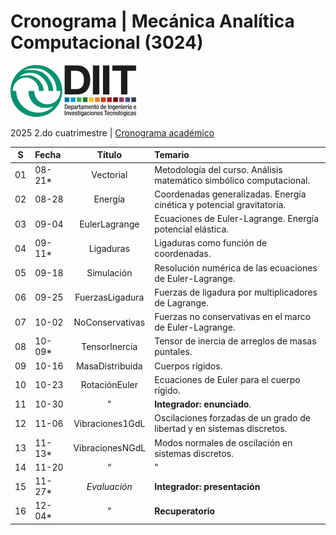 # Cronograma | Mecánica Analítica Computacional (3024)  
![UNLaM | DIIT](../figurasLaTeX/ambos.png "UNLaM | DIIT")  
<!--
![DIIT - UNLaM](https://raw.githubusercontent.com/bettachini/MecanicaAnaliticaComputacional/master/figurasLaTeX/ambos.png)   
-->
2025 2.do cuatrimestre | [Cronograma académico](https://www.unlam.edu.ar/index.php?seccion=8&idArticulo=449)

| S  | Fecha  | Título          | Temario                                                                                   |
|:--:|:-------|:---------------:|:------------------------------------------------------------------------------------------|
| 01 | 08-21* | Vectorial       | Metodología del curso. Análisis matemático simbólico computacional.                       |  
| 02 | 08-28  | Energía         | Coordenadas generalizadas. Energía cinética y potencial gravitatoria.                     |
| 03 | 09-04  | EulerLagrange   | Ecuaciones de Euler-Lagrange. Energía potencial elástica.                                 |
| 04 | 09-11* | Ligaduras       | Ligaduras como función de coordenadas.                                                    |
| 05 | 09-18  | Simulación      | Resolución numérica de las ecuaciones de Euler-Lagrange.                                  |
| 06 | 09-25  | FuerzasLigadura | Fuerzas de ligadura por multiplicadores de Lagrange.                                      |
| 07 | 10-02  | NoConservativas | Fuerzas no conservativas en el marco de Euler-Lagrange.                                   |
| 08 | 10-09* | TensorInercia   | Tensor de inercia de arreglos de masas puntales.                                          |
| 09 | 10-16  | MasaDistribuida | Cuerpos rígidos.                                                                          |
| 10 | 10-23  | RotaciónEuler   | Ecuaciones de Euler para el cuerpo rígido.                                                |
| 11 | 10-30  | "               | **Integrador: enunciado**.                                                                |
| 12 | 11-06  | Vibraciones1GdL | Oscilaciones forzadas de un grado de libertad y en sistemas discretos.                    |
| 13 | 11-13* | VibracionesNGdL | Modos normales de oscilación en sistemas discretos.                                       |
| 14 | 11-20  | “               | "                                                                                         |
| 15 | 11-27* | _Evaluación_    | **Integrador: presentación**                                                              |
| 16 | 12-04* | "               | **Recuperatorio**                                                                         |
 
